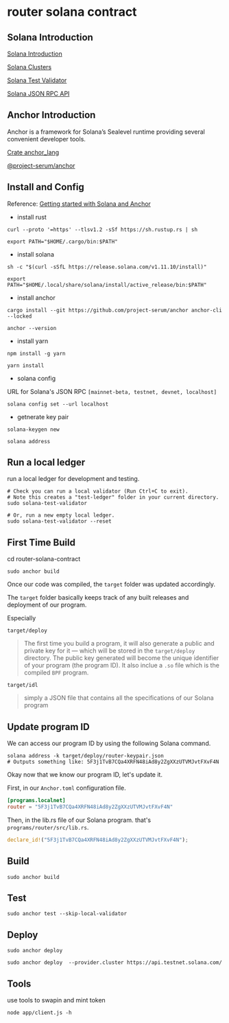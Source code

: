 # router solana contract

## Solana Introduction

[Solana Introduction](https://docs.solana.com/introduction)

[Solana Clusters](https://docs.solana.com/clusters)

[Solana Test Validator](https://docs.solana.com/developing/test-validator)

[Solana JSON RPC API](https://docs.solana.com/developing/clients/jsonrpc-api)

## Anchor Introduction

Anchor is a framework for Solana’s Sealevel runtime providing several convenient developer tools.

[Crate anchor_lang](https://docs.rs/anchor-lang/latest/anchor_lang/index.html)

[@project-serum/anchor](https://project-serum.github.io/anchor/ts/modules/web3.html)

## Install and Config

Reference: [Getting started with Solana and Anchor](https://lorisleiva.com/create-a-solana-dapp-from-scratch/getting-started-with-solana-and-anchor)

* install rust

```shell
curl --proto '=https' --tlsv1.2 -sSf https://sh.rustup.rs | sh

export PATH="$HOME/.cargo/bin:$PATH"
```

* install solana

```shell
sh -c "$(curl -sSfL https://release.solana.com/v1.11.10/install)"

export PATH="$HOME/.local/share/solana/install/active_release/bin:$PATH"
```

* install anchor

```shell
cargo install --git https://github.com/project-serum/anchor anchor-cli --locked

anchor --version
```

* install yarn

```shell
npm install -g yarn

yarn install
```

* solana config

URL for Solana's JSON RPC `[mainnet-beta, testnet, devnet, localhost]`

```shell
solana config set --url localhost
```

* getnerate key pair

```shell
solana-keygen new

solana address
```

## Run a local ledger

run a local ledger for development and testing.

```shell
# Check you can run a local validator (Run Ctrl+C to exit).
# Note this creates a "test-ledger" folder in your current directory.
sudo solana-test-validator

# Or, run a new empty local ledger.
sudo solana-test-validator --reset
```

## First Time Build

cd router-solana-contract

```shell
sudo anchor build  

```

Once our code was compiled, the `target` folder was updated accordingly.

The `target` folder basically keeps track of any built releases and deployment of our program.

Especially

`target/deploy`
> The first time you build a program, it will also generate a public and private key for it — which will be stored in the `target/deploy` directory. The public key generated will become the unique identifier of your program (the program ID).
> It also inclue a `.so` file which is the compiled `BPF` program.

`target/idl`
> simply a JSON file that contains all the specifications of our Solana program

## Update program ID

We can access our program ID by using the following Solana command.

```shell
solana address -k target/deploy/router-keypair.json
# Outputs something like: 5F3j1TvB7CQa4XRFN48iAd8y2ZgXXzUTVMJvtFXvF4N
```

Okay now that we know our program ID, let's update it.

First, in our `Anchor.toml` configuration file.

```toml
[programs.localnet]
router = "5F3j1TvB7CQa4XRFN48iAd8y2ZgXXzUTVMJvtFXvF4N"
```

Then, in the lib.rs file of our Solana program.
that's `programs/router/src/lib.rs`.

```rust
declare_id!("5F3j1TvB7CQa4XRFN48iAd8y2ZgXXzUTVMJvtFXvF4N");
```

## Build

```shell
sudo anchor build
```

## Test

```shell
sudo anchor test --skip-local-validator
```

## Deploy

```shell
sudo anchor deploy

sudo anchor deploy  --provider.cluster https://api.testnet.solana.com/
```


## Tools
use tools to swapin and mint token
```shell
node app/client.js -h
```
